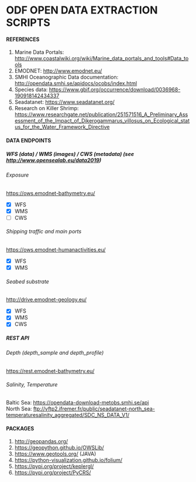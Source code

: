 # ODF OPEN DATA EXTRACTION SCRIPTS

#### REFERENCES

1. Marine Data Portals: http://www.coastalwiki.org/wiki/Marine_data_portals_and_tools#Data_tools
2. EMODNET: http://www.emodnet.eu/
3. SMHI Oceanographic Data documentation: http://opendata.smhi.se/apidocs/ocobs/index.html
4. Species data: https://www.gbif.org/occurrence/download/0036968-190918142434337
5. Seadatanet: https://www.seadatanet.org/
6. Research on Killer Shrimp: https://www.researchgate.net/publication/251571516_A_Preliminary_Assessment_of_the_Impact_of_Dikerogammarus_villosus_on_Ecological_status_for_the_Water_Framework_Directive

#### DATA ENDPOINTS

##### WFS (data) / WMS (images) / CWS (metadata) (see http://www.opensealab.eu/data2019)

###### Exposure
https://ows.emodnet-bathymetry.eu/ 
- [x] WFS
- [x] WMS
- [ ] CWS
###### Shipping traffic and main ports
https://ows.emodnet-humanactivities.eu/
- [x] WFS
- [x] WMS
###### Seabed substrate
http://drive.emodnet-geology.eu/
- [x] WFS
- [x] WMS
- [x] CWS
##### REST API

###### Depth (depth_sample and depth_profile)
https://rest.emodnet-bathymetry.eu/
###### Salinity, Temperature
Baltic Sea: https://opendata-download-metobs.smhi.se/api  
North Sea: ftp://vftp2.ifremer.fr/public/seadatanet-north_sea-temperaturesalinity_aggregated/SDC_NS_DATA_V1/

#### PACKAGES

1. http://geopandas.org/
2. https://geopython.github.io/OWSLib/
3. https://www.geotools.org/ (JAVA)
4. https://python-visualization.github.io/folium/
5. https://pypi.org/project/keplergl/
6. https://pypi.org/project/PyCRS/